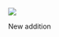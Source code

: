 ![](https://db-feed.s3.us-east-1.amazonaws.com/next-s3-uploads/c463fe02-6cd2-4284-bad8-43721f764e7f/IMG_3938.jpeg)

New addition